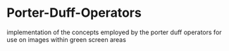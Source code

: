 # Porter-Duff-Operators
implementation of the concepts employed by the porter duff operators for use on images within green screen areas
